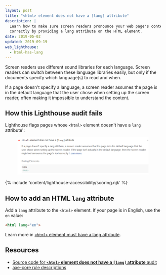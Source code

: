 ```yaml
---
layout: post
title: "<html> element does not have a [lang] attribute"
description: |
  Learn how to make sure screen readers pronounce your web page's content
  correctly by providing a lang attribute on the HTML element.
date: 2019-05-02
updated: 2019-09-19
web_lighthouse:
  - html-has-lang
---
```


Screen readers use different sound libraries for each language.
Screen readers can switch between these language libraries easily,
but only if the documents specify which language(s) to read and when.

If a page doesn't specify a language,
a screen reader assumes the page is in the default language
that the user chose when setting up the screen reader,
often making it impossible to understand the content.

## How this Lighthouse audit fails

Lighthouse flags pages whose `<html>` element doesn't have a `lang` attribute':

<figure class="w-figure">
  <img class="w-screenshot" src="html-has-lang.png" alt="Lighthouse audit showing <html> element does not have a lang attribute">
</figure>

{% include 'content/lighthouse-accessibility/scoring.njk' %}

## How to add an HTML `lang` attribute

Add a `lang` attribute to the `<html>` element.
If your page is in English, use the `en` value:

```html
<html lang="en">
```

Learn more in [`<html>` element must have a lang attribute](https://dequeuniversity.com/rules/axe/3.3/html-has-lang).

## Resources

- [Source code for **`<html>` element does not have a `[lang]` attribute** audit](https://github.com/GoogleChrome/lighthouse/blob/master/lighthouse-core/audits/accessibility/html-has-lang.js)
- [axe-core rule descriptions](https://github.com/dequelabs/axe-core/blob/develop/doc/rule-descriptions.md)
